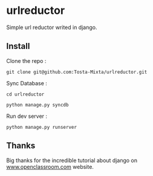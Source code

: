 urlreductor
===========

Simple url reductor writed in django.

## Install
Clone the repo :
```
git clone git@github.com:Tosta-Mixta/urlreductor.git
```

Sync Database :
```
cd urlreductor
```
```
python manage.py syncdb
```

Run dev server :
```
python manage.py runserver
```
## Thanks
Big thanks for the incredible tutorial about django on www.openclassroom.com website.